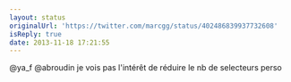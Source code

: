 ```yaml
---
layout: status
originalUrl: 'https://twitter.com/marcgg/status/402486839937732608'
isReply: true
date: 2013-11-18 17:21:55
---
```


@ya_f @abroudin je vois pas l'intérêt de réduire le nb de selecteurs perso
